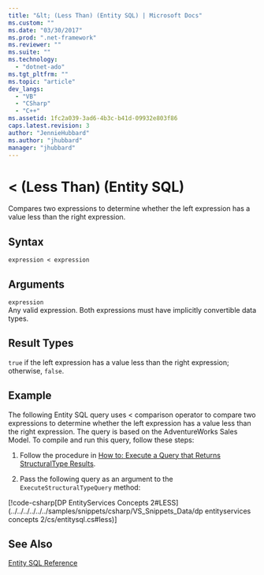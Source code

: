 ```yaml
---
title: "&lt; (Less Than) (Entity SQL) | Microsoft Docs"
ms.custom: ""
ms.date: "03/30/2017"
ms.prod: ".net-framework"
ms.reviewer: ""
ms.suite: ""
ms.technology: 
  - "dotnet-ado"
ms.tgt_pltfrm: ""
ms.topic: "article"
dev_langs: 
  - "VB"
  - "CSharp"
  - "C++"
ms.assetid: 1fc2a039-3ad6-4b3c-b41d-09932e803f86
caps.latest.revision: 3
author: "JennieHubbard"
ms.author: "jhubbard"
manager: "jhubbard"
---
```

# &lt; (Less Than) (Entity SQL)
Compares two expressions to determine whether the left expression has a value less than the right expression.  
  
## Syntax  
  
```  
expression < expression  
```  
  
## Arguments  
 `expression`  
 Any valid expression. Both expressions must have implicitly convertible data types.  
  
## Result Types  
 `true` if the left expression has a value less than the right expression; otherwise, `false`.  
  
## Example  
 The following Entity SQL query uses < comparison operator to compare two expressions to determine whether the left expression has a value less than the right expression. The query is based on the AdventureWorks Sales Model. To compile and run this query, follow these steps:  
  
1.  Follow the procedure in [How to: Execute a Query that Returns StructuralType Results](../../../../../../docs/framework/data/adonet/ef/how-to-execute-a-query-that-returns-structuraltype-results.md).  
  
2.  Pass the following query as an argument to the `ExecuteStructuralTypeQuery` method:  
  
 [!code-csharp[DP EntityServices Concepts 2#LESS](../../../../../../samples/snippets/csharp/VS_Snippets_Data/dp entityservices concepts 2/cs/entitysql.cs#less)]  
  
## See Also  
 [Entity SQL Reference](../../../../../../docs/framework/data/adonet/ef/language-reference/entity-sql-reference.md)
